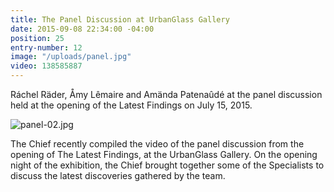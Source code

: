 ```yaml
---
title: The Panel Discussion at UrbanGlass Gallery
date: 2015-09-08 22:34:00 -04:00
position: 25
entry-number: 12
image: "/uploads/panel.jpg"
video: 138585887
---
```


Ráchel Räder, Åmy Lêmaire and Amända Patenaûdé at the panel discussion held at the opening of the Latest Findings on July 15, 2015.

![panel-02.jpg](/uploads/panel-02.jpg)

The Chief recently compiled the video of the panel discussion from the opening of The Latest Findings, at the UrbanGlass Gallery.  On the opening night of the exhibition, the Chief brought together some of the Specialists to discuss the latest discoveries gathered by the team.

